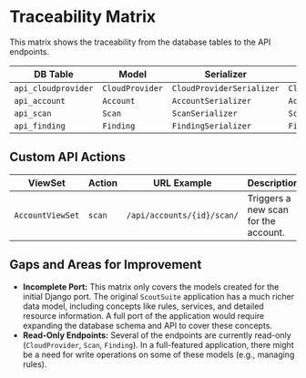 # Traceability Matrix

This matrix shows the traceability from the database tables to the API endpoints.

| DB Table | Model | Serializer | ViewSet | URL Example |
|---|---|---|---|---|
| `api_cloudprovider` | `CloudProvider` | `CloudProviderSerializer` | `CloudProviderViewSet` | `/api/cloudproviders/` |
| `api_account` | `Account` | `AccountSerializer` | `AccountViewSet` | `/api/accounts/` |
| `api_scan` | `Scan` | `ScanSerializer` | `ScanViewSet` | `/api/scans/` |
| `api_finding` | `Finding` | `FindingSerializer` | `FindingViewSet` | `/api/findings/` |

## Custom API Actions

| ViewSet | Action | URL Example | Description |
|---|---|---|---|
| `AccountViewSet` | `scan` | `/api/accounts/{id}/scan/` | Triggers a new scan for the account. |

## Gaps and Areas for Improvement

*   **Incomplete Port:** This matrix only covers the models created for the initial Django port. The original `ScoutSuite` application has a much richer data model, including concepts like rules, services, and detailed resource information. A full port of the application would require expanding the database schema and API to cover these concepts.
*   **Read-Only Endpoints:** Several of the endpoints are currently read-only (`CloudProvider`, `Scan`, `Finding`). In a full-featured application, there might be a need for write operations on some of these models (e.g., managing rules).
